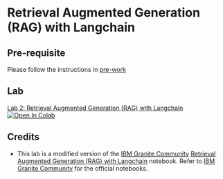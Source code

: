 # Retrieval Augmented Generation (RAG) with Langchain

## Pre-requisite

Please follow the instructions in [pre-work](../pre-work/README.md)

## Lab

[Lab 2: Retrieval Augmented Generation (RAG) with Langchain](../../notebooks/RAG_with_Langchain.ipynb)
   <a target="_blank" href="https://colab.research.google.com/github/IBM/granite-workshop/blob/main/notebooks/RAG_with_Langchain.ipynb">
   <img src="https://colab.research.google.com/assets/colab-badge.svg" alt="Open In Colab"/>
   </a>

## Credits

- This lab is a modified version of the [IBM Granite Community](https://github.com/ibm-granite-community) [Retrieval Augmented Generation (RAG) with Langchain](https://github.com/ibm-granite-community/granite-snack-cookbook/blob/main/recipes/RAG/RAG_with_Langchain.ipynb) notebook. Refer to [IBM Granite Community](https://github.com/ibm-granite-community) for the official notebooks.